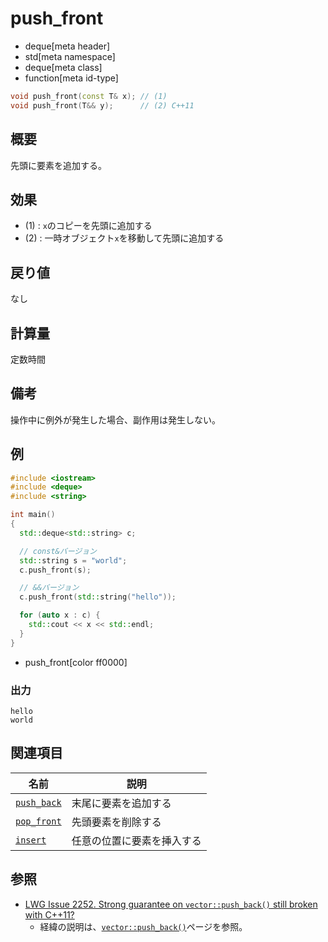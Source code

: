 # push_front
* deque[meta header]
* std[meta namespace]
* deque[meta class]
* function[meta id-type]

```cpp
void push_front(const T& x); // (1)
void push_front(T&& y);      // (2) C++11
```

## 概要
先頭に要素を追加する。


## 効果
- (1) : `x`のコピーを先頭に追加する
- (2) : 一時オブジェクト`x`を移動して先頭に追加する


## 戻り値
なし


## 計算量
定数時間


## 備考
操作中に例外が発生した場合、副作用は発生しない。


## 例
```cpp example
#include <iostream>
#include <deque>
#include <string>

int main()
{
  std::deque<std::string> c;

  // const&バージョン
  std::string s = "world";
  c.push_front(s);

  // &&バージョン
  c.push_front(std::string("hello"));

  for (auto x : c) {
    std::cout << x << std::endl;
  }
}
```
* push_front[color ff0000]

### 出力
```
hello
world
```

## 関連項目

| 名前 | 説明 |
|-------------------------------|----------------------|
| [`push_back`](push_back.md) | 末尾に要素を追加する |
| [`pop_front`](pop_front.md) | 先頭要素を削除する |
| [`insert`](insert.md)       | 任意の位置に要素を挿入する |


## 参照
- [LWG Issue 2252. Strong guarantee on `vector::push_back()` still broken with C++11?](http://www.open-std.org/jtc1/sc22/wg21/docs/lwg-defects.html#2252)
    - 経緯の説明は、[`vector::push_back()`](/reference/vector/vector/push_back.md)ページを参照。

